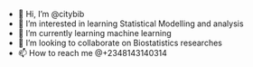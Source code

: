 - 👋 Hi, I’m @citybib
- 👀 I’m interested in learning Statistical Modelling and analysis
- 🌱 I’m currently learning machine learning
- 💞️ I’m looking to collaborate on Biostatistics researches
- 📫 How to reach me @+2348143140314

<!---
citybib/citybib is a ✨ special ✨ repository because its `README.md` (this file) appears on your GitHub profile.
You can click the Preview link to take a look at your changes.
--->
